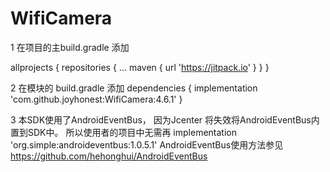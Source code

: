 # WifiCamera

1 在项目的主build.gradle 添加

  allprojects {
	  	repositories {
		  	...
			  maven { url 'https://jitpack.io' }
  		}
	  }

2 在模块的 build.gradle 添加
  dependencies {
	        implementation 'com.github.joyhonest:WifiCamera:4.6.1'
	}
  
3  本SDK使用了AndroidEventBus， 因为Jcenter 将失效将AndroidEventBus内置到SDK中。 所以使用者的项目中无需再 implementation 'org.simple:androideventbus:1.0.5.1'
   AndroidEventBus使用方法参见 https://github.com/hehonghui/AndroidEventBus 
